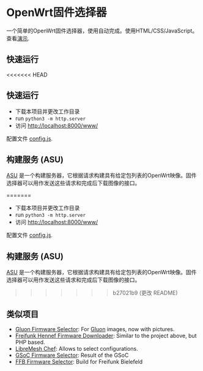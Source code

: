 # OpenWrt固件选择器

一个简单的OpenWrt固件选择器，使用自动完成。使用HTML/CSS/JavaScript。
查看[演示](https://firmware-selector.wqyblog.cn).

## 快速运行

<<<<<<< HEAD
## 快速运行

* 下载本项目并更改工作目录
* run `python3 -m http.server`
* 访问 [http://localhost:8000/www/](http://localhost:8000/www/)

配置文件 [config.js](www/config.js).

## 构建服务 (ASU)

[ASU](https://github.com/Wuqiyang312/asu-wqyblog-cn) 是一个构建服务器，它根据请求构建具有给定包列表的OpenWrt映像。固件选择器可以用作发送这些请求和完成后下载图像的接口。

=======
* 下载本项目并更改工作目录
* run `python3 -m http.server`
* 访问 [http://localhost:8000/www/](http://localhost:8000/www/)

配置文件 [config.js](www/config.js).

## 构建服务 (ASU)

[ASU](https://github.com/Wuqiyang312/asu-wqyblog-cn) 是一个构建服务器，它根据请求构建具有给定包列表的OpenWrt映像。固件选择器可以用作发送这些请求和完成后下载图像的接口。

>>>>>>> b27021b9 (更改 README)
## 类似项目

- [Gluon Firmware Selector](https://github.com/freifunk-darmstadt/gluon-firmware-selector): For [Gluon](https://github.com/freifunk-gluon/) images, now with pictures.
- [Freifunk Hennef Firmware Downloader](https://github.com/Freifunk-Hennef/ffhef-fw-dl): Similar to the project above, but PHP based.
- [LibreMesh Chef](https://github.com/libremesh/chef/): Allows to select configurations.
- [GSoC Firmware Selector](https://github.com/sudhanshu16/openwrt-firmware-selector/): Result of the GSoC
- [FFB Firmware Selector](https://github.com/freifunk-bielefeld/firmware-selector): Build for Freifunk Bielefeld
